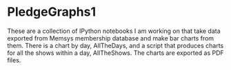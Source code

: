 # PledgeGraphs1
These are a collection of IPython notebooks I am working on that take data exported from Memsys membership database and make bar charts from them. 
There is a chart by day, AllTheDays, and a script that produces charts for all the shows within a day, AllTheShows. 
The charts are exported as PDF files. 
